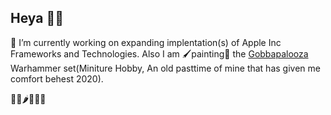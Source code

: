 ## Heya 👋🏽

🔭 I’m currently working on expanding implentation(s) of Apple Inc Frameworks and Technologies. Also I am 🖌painting🎨 the [Gobbapalooza](https://www.games-workshop.com/en-CA/Gloomspite-Gitz-Gobbapalooza-2019) Warhammer set(Miniture Hobby, An old pasttime of mine that has given me comfort behest 2020).

 🍅🥒🌶🍊🥭🍌 <!-- still working nights, cause --> 
